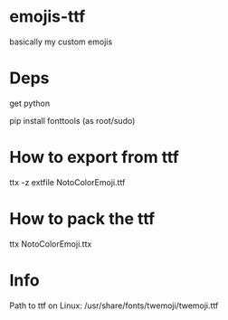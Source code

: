 # emojis-ttf

basically my custom emojis

# Deps

get python

pip install fonttools (as root/sudo)

# How to export from ttf

ttx -z extfile NotoColorEmoji.ttf

# How to pack the ttf

ttx NotoColorEmoji.ttx

# Info

Path to ttf on Linux: /usr/share/fonts/twemoji/twemoji.ttf
